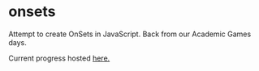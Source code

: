 # onsets

Attempt to create OnSets in JavaScript. Back from our Academic Games days.

Current progress hosted <a href="https://jvn1228.github.io/onsets">here.</a>
